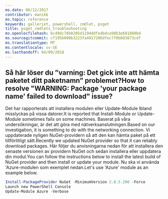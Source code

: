```yaml
---
ms.date: 06/12/2017
contributor: manikb
ms.topic: reference
keywords: galleriet, powershell, cmdlet, psget
title: psget_cmdlets_troubleshooting
ms.openlocfilehash: bc49dc78b8205d1194ddfe4bdca98b3e681860bd
ms.sourcegitcommit: cf195b090b3223fa4917206dfec7f0b603873cdf
ms.translationtype: MT
ms.contentlocale: sv-SE
ms.lasthandoff: 04/09/2018
---
```

## <a name="how-to-resolve-warning-package-your-package-name-failed-to-download-issue"></a><span data-ttu-id="c12a6-103">Så här löser du ”varning: Det gick inte att hämta paketet ditt paketnamn” problemet?</span><span class="sxs-lookup"><span data-stu-id="c12a6-103">How to resolve "WARNING: Package 'your package name' failed to download" issue?</span></span>




<span data-ttu-id="c12a6-104">Det har rapporterats att installera modulen eller Update-Module Ibland misslyckas på vissa datorer.</span><span class="sxs-lookup"><span data-stu-id="c12a6-104">It is reported that Install-Module or Update-Module sometimes fails on some machines.</span></span>
<span data-ttu-id="c12a6-105">Baserat på våra undersökningar, är det att göra med nätverksanslutningen.</span><span class="sxs-lookup"><span data-stu-id="c12a6-105">Based on our investigation, it is something to do with the networking connection.</span></span>
<span data-ttu-id="c12a6-106">Vi uppdaterade nyligen NuGet-providern så att den kan hämta paket på ett tillförlitligt sätt.</span><span class="sxs-lookup"><span data-stu-id="c12a6-106">Recently we updated NuGet provider so that it can reliably download packages.</span></span>
<span data-ttu-id="c12a6-107">Här följer du anvisningarna nedan för att installera den senaste versionen av providern NuGet och sedan installera eller uppdatera din modul.</span><span class="sxs-lookup"><span data-stu-id="c12a6-107">You can follow the instructions below to install the latest build of NuGet provider and then install or update your module.</span></span>
<span data-ttu-id="c12a6-108">Nu ska vi använda 'Azure-modulen som exemplet nedan.</span><span class="sxs-lookup"><span data-stu-id="c12a6-108">Let's use 'Azure' module as an example below.</span></span>

```powershell
Install-PackageProvider NuGet -MinimumVersion 2.8.5.206 -Force
Launch new PowerShell Console
Update-Module Azure -Verbose
```